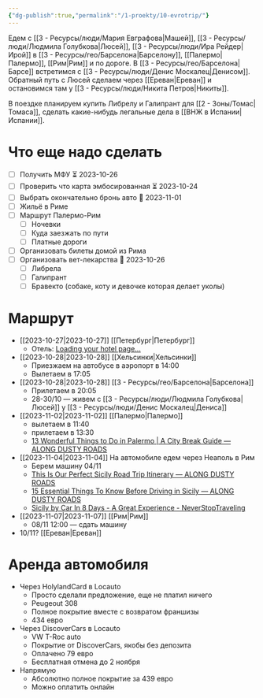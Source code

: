 ```yaml
---
{"dg-publish":true,"permalink":"/1-proekty/10-evrotrip/"}
---
```


Едем с [[3 - Ресурсы/люди/Мария Евграфова\|Машей]], [[3 - Ресурсы/люди/Людмила Голубкова\|Люсей]], [[3 - Ресурсы/люди/Ира Рейдер\|Ирой]] в [[3 - Ресурсы/гео/Барселона\|Барселону]], [[Палермо\|Палермо]], [[Рим\|Рим]] и по дороге. В [[3 - Ресурсы/гео/Барселона\|Барсе]] встретимся с [[3 - Ресурсы/люди/Денис Москалец\|Денисом]]. Обратный путь с Люсей сделаем через [[Ереван\|Ереван]] и остановимся там у [[3 - Ресурсы/люди/Никита Петров\|Никиты]].

В поездке планируем купить Либрелу и Галипрант для [[2 - Зоны/Томас\|Томаса]], сделать какие-нибудь легальные дела в [[ВНЖ в Испании\|Испании]].
# Что еще надо сделать
- [ ] Получить МФУ ⏳ 2023-10-26
- [ ] Проверить что карта эмбосированная ⏳ 2023-10-24 
- [ ] Выбрать окончательно бронь авто 📅 2023-11-01 
- [ ] Жильё в Риме
- [ ] Маршрут Палермо-Рим
	- [ ] Ночевки
	- [ ] Куда заезжать по пути
	- [ ] Платные дороги
- [ ] Организовать билеты домой из Рима
- [ ] Организовать вет-лекарства 📅 2023-10-26 
	- [ ] Либрела
	- [ ] Галипрант
	- [ ] Бравекто (собаке, коту и девочке которая делает уколы)
# Маршрут
- [[2023-10-27\|2023-10-27]] [[Петербург\|Петербург]]
	- Отель: [Loading your hotel page...](https://ostrovok.ru/hotel/russia/st._petersburg/mid7377352/statsky_sovetnik_hotel/?q=2042&dates=27.10.2023-28.10.2023&guests=2&utm_source=mobile&utm_content=45F1DADC56CC3063053E3E3C538DC8FF&utm_medium=sharing&utm_campaign=hotelpage&sid=572277b6-d4eb-418f-9d0f-c3b6bd5f40da)
- [[2023-10-28\|2023-10-28]] [[Хельсинки\|Хельсинки]]
	- Приезжаем на автобусе в аэропорт в 14:00
	- Вылетаем в 17:05
- [[2023-10-28\|2023-10-28]] [[3 - Ресурсы/гео/Барселона\|Барселона]]
	- Прилетаем в 20:05
	- 28-30/10 — живем с [[3 - Ресурсы/люди/Людмила Голубкова\|Люсей]] у [[3 - Ресурсы/люди/Денис Москалец\|Дениса]]
- [[2023-11-02\|2023-11-02]] [[Палермо\|Палермо]]
	- вылетаем в 11:40
	- прилетаем в 13:30
	- [13 Wonderful Things to Do in Palermo | A City Break Guide — ALONG DUSTY ROADS](https://www.alongdustyroads.com/posts/things-to-do-in-palermo)
- [[2023-11-04\|2023-11-04]] На автомобиле едем через Неаполь в Рим
	- Берем машину 04/11 
	- [This Is Our Perfect Sicily Road Trip Itinerary — ALONG DUSTY ROADS](https://www.alongdustyroads.com/posts/west-sicily-road-trip-itinerary)
	- [15 Essential Things To Know Before Driving in Sicily — ALONG DUSTY ROADS](https://www.alongdustyroads.com/posts/driving-in-sicily-car-rental)
	- [Sicily by Car In 8 Days - A Great Experience - NeverStopTraveling](https://www.neverstoptraveling.com/sicily-by-car)
- [[2023-11-07\|2023-11-07]] [[Рим\|Рим]] 
	- 08/11 12:00 — сдать машину
- 10/11? [[Ереван\|Ереван]]

# Аренда автомобиля
- Через HolylandCard в Locauto
	- Просто сделали предложение, еще не платил ничего
	- Peugeout 308
	- Полное покрытие вместе с возвратом франшизы
	- 434 евро
- Через DiscoverCars в Locauto 
	- VW T-Roc auto
	- Покрытие от DiscoverCars, якобы без депозита
	- Оплачено 79 евро
	- Бесплатная отмена до 2 ноября
- Напрямую
	- Абсолютно полное покрытие за 439 евро
	- Можно оплатить онлайн